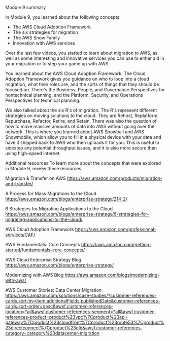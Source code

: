 Module 9 summary

In Module 9, you learned about the following concepts:

- The AWS Cloud Adoption Framework
- The six strategies for migration
- The AWS Snow Family
- Innovation with AWS services


Over the last few videos, you started to learn about migration to AWS, as well as some interesting and innovative services you can use to either aid in your migration or to step your game up with AWS. 

You learned about the AWS Cloud Adoption Framework. The Cloud Adoption Framework gives you guidance on who to loop into a cloud migration, what their roles are, and the sorts of things that they should be focused on. There's the Business, People, and Governance Perspectives for nontechnical planning, and the Platform, Security, and Operations Perspectives for technical planning. 

We also talked about the six R's of migration. The R's represent different strategies on moving solutions to the cloud. They are Rehost, Replatform, Repurchase, Refactor, Retire, and Retain. 
There was also the question of how to move massive amounts of data into AWS without going over the network. This is where you learned about AWS Snowball and AWS Snowmobile, which allow you to fill in a physical device with your data and have it shipped back to AWS who then uploads it for you. This is useful to sidestep any potential throughput issues, and it is also more secure than using high-speed internet.

Additional resources
To learn more about the concepts that were explored in Module 9, review these resources.

Migration & Transfer on AWS
https://aws.amazon.com/products/migration-and-transfer/

A Process for Mass Migrations to the Cloud
https://aws.amazon.com/blogs/enterprise-strategy/214-2/

6 Strategies for Migrating Applications to the Cloud
https://aws.amazon.com/blogs/enterprise-strategy/6-strategies-for-migrating-applications-to-the-cloud/

AWS Cloud Adoption Framework
https://aws.amazon.com/professional-services/CAF/

AWS Fundamentals: Core Concepts
https://aws.amazon.com/getting-started/fundamentals-core-concepts/

AWS Cloud Enterprise Strategy Blog
https://aws.amazon.com/blogs/enterprise-strategy/

Modernizing with AWS Blog
https://aws.amazon.com/blogs/modernizing-with-aws/

AWS Customer Stories: Data Center Migration
https://aws.amazon.com/solutions/case-studies/?customer-references-cards.sort-by=item.additionalFields.publishedDate&customer-references-cards.sort-order=desc&awsf.customer-references-location=*all&awsf.customer-references-segment=*all&awsf.customer-references-product=product%23vpc%7Cproduct%23api-gateway%7Cproduct%23cloudfront%7Cproduct%23route53%7Cproduct%23directconnect%7Cproduct%23elb&awsf.customer-references-category=category%23datacenter-migration
